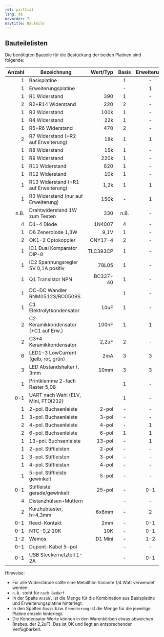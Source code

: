 ```yaml
---
ref: partlist
lang: de
navorder: 7
navtitle: Bauteile
---
```

## Bauteilelisten

Die benötigten Bauteile für die Bestückung der beiden Platinen sind folgende:

| Anzahl | Bezeichnung                          | Wert/Typ | Basis | Erweiterung |
|-------:|--------------------------------------|---------:|:-----:|:-----------:|
|      1 | Basisplatine                         |          |     1 |           - |
|      1 | Erweiterungsplatine                  |          |     - |           1 |
|      1 | R1 Widerstand                        |      390 |     1 |           - |
|      2 | R2+R14 Widerstand                    |      220 |     2 |           - |
|      1 | R3 Widerstand                        |     100k |     1 |           - |
|      1 | R4 Widerstand                        |      22k |     1 |           - |
|      1 | R5+R6 Widerstand                     |      470 |     2 |           - |
|      2 | R7 Widerstand (+R2 auf Erweiterung)  |      18k |     1 |           1 |
|      1 | R8 Widerstand                        |      15k |     1 |           - |
|      1 | R9 Widerstand                        |     220k |     1 |           - |
|      1 | R11 Widerstand                       |      820 |     1 |           - |
|      1 | R12 Widerstand                       |      10k |     1 |           - |
|      1 | R13 Widerstand (+R1 auf Erweiterung) |     1,2k |     1 |           1 |
|      1 | R3 Widerstand (nur auf Erweiterung)  |     150k |     - |           1 |
|   n.B. | Drahtwiderstand 1W zum Testen        |      330 |  n.B. |           - |
|      4 | D1-4 Diode                           |   1N4007 |     4 |           - |
|      1 | D6 Zenerdiode 1,3W                   |     9,1V |     1 |           - |
|      2 | OK1-2 Optokoppler                    |  CNY17-4 |     2 |           - |
|      1 | IC1 Dual Komparator DIP-8            | TLC393CP |     1 |           - |
|      1 | IC2 Spannungsregler 5V 0,1A positiv  |    78L05 |     1 |           - |
|      1 | Q1 Transistor NPN                    | BC337-40 |     1 |           - |
|      1 | DC-DC Wandler RNM0512S/RO0509S       |          |     1 |           - |
|      1 | C1 Elektrolytkondensator             |     10uF |     1 |           - |
|      2 | C2 Keramikkondensator (+C1 auf Erw.) |    100nF |     1 |           1 |
|      2 | C3+4 Keramikkondensator              |    2,2uF |     2 |           - |
|      6 | LED1-3 LowCurrent (gelb, rot, grün)  |      2mA |     3 |           3 |
|      3 | LED Abstandshalter f. 3mm            |     10mm |     3 |           3 |
|      1 | Printklemme 2-fach Raster 5,08       |          |     1 |           - |
|    0-1 | UART nach Wahl (ELV, Mini, FTDI232)  |          |     1 |           - |
|      1 | 2-pol. Buchsenleiste                 |    2-pol |     - |           - |
|      1 | 3-pol. Buchsenleiste                 |    3-pol |     - |           - |
|      2 | 4-pol. Buchsenleiste                 |    4-pol |     - |           1 |
|      2 | 6-pol. Buchsenleiste                 |    6-pol |     1 |           1 |
|      1 | 13-pol. Buchsenleiste                |   13-pol |     - |           1 |
|      1 | 2-pol. Stiftleisten                  |    2-pol |     - |           - |
|      1 | 3-pol. Stiftleisten                  |    3-pol |     - |           - |
|      1 | 4-pol. Stiftleisten                  |    4-pol |     - |           - |
|      1 | 5-pol. Stiftleiste gewinkelt         |    5-pol |     - |           - |
|    0-1 | Stiftleiste gerade/gewinkelt         |   25-pol |     - |         0-1 |
|      4 | Distanzhülsen+Muttern                |          |     - |           - |
|      2 | Kurzhubtaster, h=4,3mm               |    6x6mm |     - |           2 |
|    0-1 | Reed-Kontakt                         |      2mm |     - |         0-1 |
|    0-1 | NTC-0,2 10K                          |      10K |     - |         0-1 |
|    1-2 | Wemos                                |  D1 Mini |     - |         1-2 |
|    0-1 | Dupont-Kabel 5-pol                   |          |     - |           - |
|    0-1 | USB Steckernetzteil 1-2A             |          |     - |         0-1 |

Hinweise:
* Für alle Widerstände sollte eine Metallfilm Variante 1/4 Watt verwendet werden.
* `n.B.` steht für `nach Bedarf`
* In der Spalte `Anzahl` ist die Menge für die Kombination aus Basisplatine und Erweiterungsplatine hinterlegt.
* In den Spalten `Basis` bzw. `Erweiterung` ist die Menge für die jeweilige Platine einzeln hinterlegt.
* Die Kondensator Werte können in den Warenkörben etwas abweichen (insbes. der 2,2uF). Das ist OK und liegt an entsprechender Verfügbarkeit.
